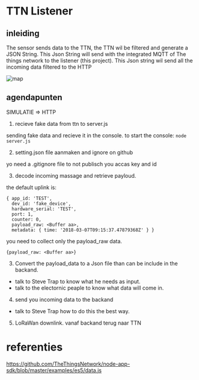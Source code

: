 # TTN Listener 

## inleiding
The sensor sends data to the TTN, the TTN wil be filtered and generate a JSON String.
This Json String will send with the integrated MQTT of The things network to the listener (this project).
This Json string wil send all the incoming data filtered to the HTTP

![map](/pictures/map.png)

## agendapunten
SIMULATIE => HTTP

 1. recieve fake data from ttn to server.js 

 sending fake data and recieve it in the console.
 to start the console: `node server.js`

 2. setting.json file aanmaken and ignore on github

yo need a .gitignore file to not publisch you accas key and id

3. decode incoming massage and retrieve payloud.

the default uplink is:  
```shell
{ app_id: 'TEST',
  dev_id: 'fake_device',
  hardware_serial: 'TEST',
  port: 1,
  counter: 0,
  payload_raw: <Buffer aa>,
  metadata: { time: '2018-03-07T09:15:37.47879368Z' } }
```
you need to collect only the payload_raw data.

```
{payload_raw: <Buffer aa>}
```

3. Convert the payload_data to a Json file than can be include in the backand.
- talk to Steve Trap to know what he needs as input.
- talk to the electornic peaple to know what data will come in. 

4. send you incoming data to the backand
- talk to Steve Trap how to do this the best way. 

5. LoRaWan downlink. vanaf backand terug naar TTN

# referenties
https://github.com/TheThingsNetwork/node-app-sdk/blob/master/examples/es5/data.js







